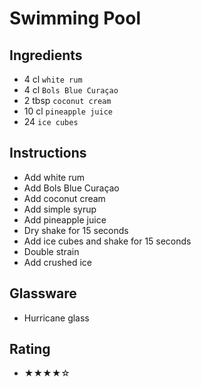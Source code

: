 # Swimming Pool

## Ingredients
- 4 cl `white rum`
- 4 cl `Bols Blue Curaçao`
- 2 tbsp `coconut cream`
- 10 cl `pineapple juice`
- 24 `ice cubes`

## Instructions
- Add white rum
- Add Bols Blue Curaçao
- Add coconut cream
- Add simple syrup
- Add pineapple juice
- Dry shake for 15 seconds
- Add ice cubes and shake for 15 seconds
- Double strain
- Add crushed ice

## Glassware
- Hurricane glass

## Rating
- ★★★★☆